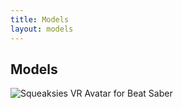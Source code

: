 ```yaml
---
title: Models
layout: models
---
```


## Models
![[Squeaksies VR Avatar for Beat Saber](https://modelsaber.com/Avatars/?id=1546484940)](https://modelsaber.com/files/avatar/1546484940/image.png)
